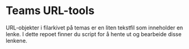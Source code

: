 # Teams URL-tools

URL-objekter i filarkivet på temas er en liten tekstfil som inneholder en lenke. I dette repoet finner du script for å hente ut og bearbeide disse lenkene.
